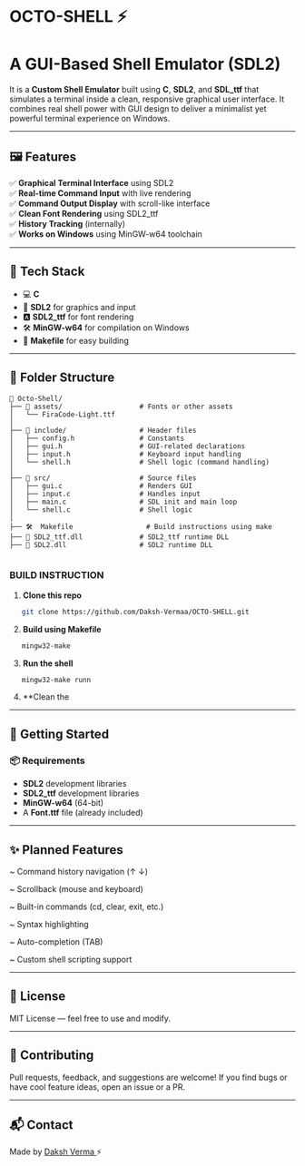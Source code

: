 # OCTO-SHELL ⚡
# A GUI-Based Shell Emulator (SDL2)

It is a **Custom Shell Emulator** built using **C**, **SDL2**, and **SDL_ttf** that simulates a terminal inside a clean, responsive graphical user interface. It combines real shell power with GUI design to deliver a minimalist yet powerful terminal experience on Windows.

---

## 🖼 Features

✅ **Graphical Terminal Interface**  using SDL2  
✅ **Real-time Command Input**  with live rendering    
✅ **Command Output Display**  with scroll-like interface  
✅ **Clean Font Rendering**  using SDL2_ttf  
✅ **History Tracking**  (internally)  
✅ **Works on Windows**  using MinGW-w64 toolchain

---

## 🔧 Tech Stack

- 💻 **C**
- 🧱 **SDL2** for graphics and input
- 🅰️ **SDL2_ttf** for font rendering
- 🛠️ **MinGW-w64** for compilation on Windows
- 🧰 **Makefile** for easy building

---


## 📂 Folder Structure

```
📁 Octo-Shell/
├── 📁 assets/                   # Fonts or other assets
│   └── FiraCode-Light.ttf
│
├── 📁 include/                  # Header files
│   ├── config.h                # Constants 
│   ├── gui.h                   # GUI-related declarations
│   ├── input.h                 # Keyboard input handling
│   └── shell.h                 # Shell logic (command handling)
│
├── 📁 src/                      # Source files
│   ├── gui.c                   # Renders GUI 
│   ├── input.c                 # Handles input 
│   ├── main.c                  # SDL init and main loop
│   └── shell.c                 # Shell logic 
│
├── 🛠️  Makefile                  # Build instructions using make
├── 📄 SDL2_ttf.dll              # SDL2_ttf runtime DLL
├── 📄 SDL2.dll                  # SDL2 runtime DLL


```

### BUILD INSTRUCTION

1. **Clone this repo**
```bash
   git clone https://github.com/Daksh-Vermaa/OCTO-SHELL.git
```
2. **Build using Makefile**
```bash
   mingw32-make
```
3. **Run the shell**
```bash
   mingw32-make runn
```
4. **Clean the

---

## 🚀 Getting Started

### 📦 Requirements

- **SDL2**  development libraries
- **SDL2_ttf**  development libraries
- **MinGW-w64**  (64-bit)
- A  **Font.ttf**  file  (already included)

---


## ✨ Planned Features
 
 ~ Command history navigation (↑ ↓)

 ~ Scrollback (mouse and keyboard)

 ~ Built-in commands (cd, clear, exit, etc.)

 ~ Syntax highlighting

 ~ Auto-completion (TAB)

 ~ Custom shell scripting support

 ---

## 📜 License
MIT License — feel free to use and modify.

---

## 🤝 Contributing
Pull requests, feedback, and suggestions are welcome! If you find bugs or have cool feature ideas, open an issue or a PR.

---


<h2>📬 Contact</h2>
<p>Made by <a href="https://github.com/Daksh-Vermaa" target="_blank">Daksh Verma </a>⚡</p>

